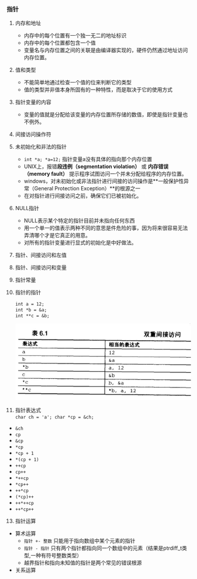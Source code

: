 ### 指针
1. 内存和地址
   - 内存中的每个位置有一个独一无二的地址标识
   - 内存中的每个位置都包含一个值
   - 变量名与内存位置之间的关联是由编译器实现的，硬件仍然通过地址访问内存位置。
2. 值和类型
   - 不能简单地通过检查一个值的位来判断它的类型
   - 值的类型并非值本身所固有的一种特性，而是取决于它的使用方式
3. 指针变量的内容
   - 变量的值就是分配给该变量的内存位置所存储的数值，即使是指针变量也不例外。
4. 间接访问操作符
5. 未初始化和非法的指针
   - `int *a; *a=12;` 指针变量a没有具体的指向那个内存位置
   - UNIX上，报错**段违例（segmentation violation）** 或 **内存错误（memory fault）** 提示程序试图访问一个并未分配给程序的内存位置。
   - windows，对未初始化或非法指针进行间接的访问操作是**一般保护性异常（General Protection Exception）**的根源之一
   - 在对指针进行间接访问之前，确保它们已被初始化。
6. NULL指针
   - NULL表示某个特定的指针目前并未指向任何东西
   - 用一个单一的值表示两种不同的意思是件危险的事，因为将来很容易无法弄清哪个才是它真正的用意。
   - 对所有的指针变量进行显式的初始化是中好做法。
7. 指针、间接访问和左值
8. 指针、间接访问和变量
9. 指针常量
10. 指针的指针 

		int a = 12;
		int *b = &a;
		int **c = &b;
	![](./img/6.1.jpg)
11. 指针表达式  
    `char ch = 'a'; char *cp = &ch;`  
   - `&ch`
   - `cp`
   - `&cp`
   - `*cp`
   - `*cp + 1`
   - `*(cp + 1)`
   - `++cp`
   - `cp++`
   - `*++cp`
   - `*cp++`
   - `++*cp`
   - `(*cp)++`
   - `++*++cp`
   - `++*cp++` 
13. 指针运算
   - 算术运算
      + `指针 +- 整数` 只能用于指向数组中某个元素的指针
      + `指针 - 指针` 只有两个指针都指向同一个数组中的元素（结果是ptrdiff_t类型,一种有符号整数类型）
      + 越界指针和指向未知值的指针是两个常见的错误根源
   - 关系运算